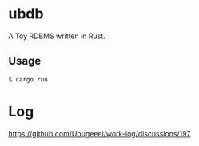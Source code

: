 # ubdb

A Toy RDBMS written in Rust.

## Usage

```bash
$ cargo run
```

# Log

https://github.com/Ubugeeei/work-log/discussions/197
